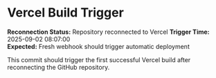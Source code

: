 # Vercel Build Trigger

**Reconnection Status:** Repository reconnected to Vercel
**Trigger Time:** 2025-09-02 08:07:00  
**Expected:** Fresh webhook should trigger automatic deployment

This commit should trigger the first successful Vercel build after reconnecting the GitHub repository.